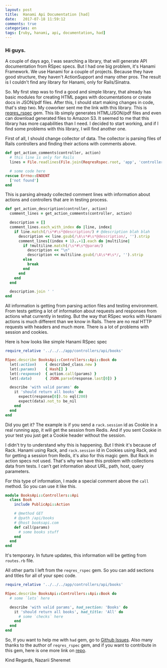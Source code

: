 ```yaml
---
layout: post
title:  Hanami Api Documentation [had]
date:   2017-07-18 11:59:12
comments: true
categories: en
tags: [ruby, hanami, api, documentation, had]
---
```

### Hi guys.

A couple of days ago, I was searching a library, that will generate API documentation from RSpec specs. But I had one big problem, it's Hanami Framework. We use Hanami for a couple of projects. Because they have good structure, they haven't ActionSupport and many other pros. The result is I couldn't find any library for Hanami, only for Rails/Sinatra.

So. My first step was to find a good and simple library, that already has basic modules for creating HTML pages with documentations or create docs in JSON/pdf files. After this, I should start making changes in code, that's step two.
My coworker sent me the link with this library. This is [reqres_rspec](https://github.com/reqres-api/reqres_rspec) gem. This lib simply generates HTML/JSON/pdf files and even can download generated files to Amazon S3. It seemed to me that this library has more capabilities than I need.
I decided to start working, and if I find some problems with this library, I will find another one.

First of all, I should change collector of data. The collector is parsing files of Rails controllers and finding their actions with comments above.

```ruby
def get_action_comments(controller, action)
  # this line is only for Rails
  lines = File.readlines(File.join(ReqresRspec.root, 'app', 'controllers', "#{controller}_controller.rb"))

  # some code here
rescue Errno::ENOENT
  ['not found']
end
```

This is parsing already collected comment lines with information about actions and controllers that are in testing process.

```ruby
def get_action_description(controller, action)
  comment_lines = get_action_comments(controller, action)

  description = []
  comment_lines.each_with_index do |line, index|
    if line.match(/\s*#\s*@description/) # @description blah blah
      description << line.gsub(/\A\s*#\s*@description/, '').strip
      comment_lines[(index + 1)..-1].each do |multiline|
        if !multiline.match(/\s*#\s*@param/)
          description << "\n"
          description << multiline.gsub(/\A\s*#\s*/, '').strip
        else
          break
        end
      end
    end
  end

  description.join ' '
end
```

All information is getting from parsing action files and testing environment. From tests getting a lot of information about requests and responses from actions what currently in testing. But the way that RSpec works with Hanami actions is much different than we know in Rails. There are no real HTTP requests with headers and much more. There is a lot of problems with session and cookies.

Here is how looks like simple Hanami RSpec spec

```ruby
require_relative '../../../app/controllers/api/books'

RSpec.describe BooksApi::Controllers::Api::Book do
  let(:action)    { described_class.new }
  let(:params)    { Hash[] }
  let(:response)  { action.call(params) }
  let(:data)      { JSON.parse(response.last[0]) }

  describe 'with valid params' do
    it 'should return all books' do
      expect(response[0]).to eql(200)
      expect(data).not_to be_nil
    end
  end
end

```
Did you get it?
The example is if you send a `rack.session` id as Cookie in a real running app, it will get the session from Redis. And if you sent Cookie in your test you just get a Cookie header without the session.

I didn't try to understand why this is happening. But I think it's because of Rack. Hanami using Rack, and `rack.session` id in Cookies using Rack, and for getting a session from Redis, it's also for this magic gem. But Rack in action specs not used. That's why we have this problem with collections data from tests. I can't get information about URL, path, host, query parameters.

For this type of information, I made a special comment above the `call` method. So you can use it like this.

```ruby
module BooksApi::Controllers::Api
  class Book
    include PublicApi::Action

    # @method GET
    # @path /api/books
    # @host booksapi.com
    def call(params)
      # some books stuff
    end
  end
end
```

It's temporary. In future updates, this information will be getting from `routes.rb` file.

All other parts I left from the `reqres_rspec` gem. So you can add sections and titles for all of your spec code.

```ruby
require_relative '../../../app/controllers/api/books'

RSpec.describe BooksApi::Controllers::Api::Book do
  # some `lets` here

  describe 'with valid params', had_section: 'Books' do
    it 'should return all books', had_title: 'All' do
      # some `checks` here
    end
  end
end

```

So, If you want to help me with `had` gem, go to [Github Issues](https://github.com/nsheremet/had/issues).
Also many thanks to the author of `reqres_rspec` gem, and if you want to contribute in this gem, here is one more link on [repo](https://github.com/reqres-api/reqres_rspec).

Kind Regards,
Nazarii Sheremet
